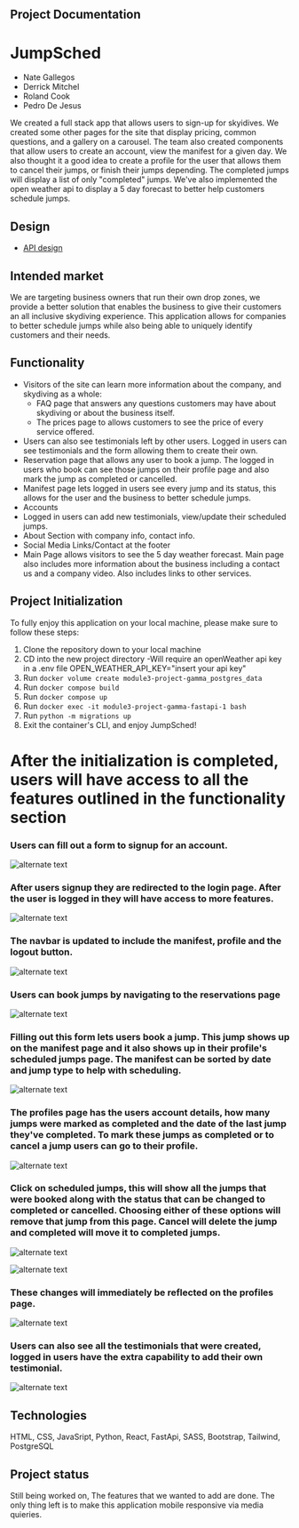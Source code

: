 ## Project Documentation


# JumpSched

- Nate Gallegos
- Derrick Mitchel
- Roland Cook
- Pedro De Jesus

We created a full stack app that allows users to sign-up for skyidives. We created some other pages for the site that display pricing, common questions, and a gallery on a carousel.
The team also created components that allow users to create an account, view the manifest for a given day. We also thought it a good idea to create a profile for the user that allows them to cancel their jumps, or finish their jumps depending. The completed jumps will display a list of only "completed" jumps.
We've also implemented the open weather api to display a 5 day forecast to better help customers schedule jumps. 

## Design

- [API design](docs/api-design.md)

## Intended market

We are targeting business owners that run their own drop zones, we provide a better solution that enables the business to give their customers an all inclusive skydiving experience. This application allows for companies to better schedule jumps while also being able to uniquely identify customers and their needs.

## Functionality

- Visitors of the site can learn more information about the company, and skydiving as a whole:
  - FAQ page that answers any questions customers may have about skydiving or about the business itself.
  - The prices page to allows customers to see the price of every service offered.
- Users can also see testimonials left by other users. Logged in users can see testimonials and the form allowing them to create their own.
- Reservation page that allows any user to book a jump. The logged in users who book can see those jumps on their profile page and also mark the jump as completed or cancelled.
- Manifest page lets logged in users see every jump and its status, this allows for the user and the business to better schedule jumps.
- Accounts
- Logged in users can add new testimonials, view/update their scheduled jumps.
- About Section with company info, contact info.
- Social Media Links/Contact at the footer
- Main Page allows visitors to see the 5 day weather forecast. Main page also includes more information about the business including a contact us and a company video. Also includes links to other services.


## Project Initialization

To fully enjoy this application on your local machine, please make sure to follow these steps:

1. Clone the repository down to your local machine
2. CD into the new project directory
    -Will require an openWeather api key in a .env file OPEN_WEATHER_API_KEY="insert your api key"
3. Run `docker volume create module3-project-gamma_postgres_data`
4. Run `docker compose build`
5. Run `docker compose up`
6. Run `docker exec -it module3-project-gamma-fastapi-1 bash`
7. Run  `python -m migrations up`
8. Exit the container's CLI, and enjoy JumpSched!




<h1> After the initialization is completed, users will have access to all the features outlined in the functionality section </h1>



### Users can fill out a form to signup for an account. 

![alternate text](images/signup.png)



### After users signup they are redirected to the login page. After the user is logged in they will have access to more features.

![alternate text](images/login.png)

### The navbar is updated to include the manifest, profile and the logout button. 

![alternate text](images/updatednav.png)

### Users can book jumps by navigating to the reservations page

![alternate text](images/Reservation.png)

### Filling out this form lets users book a jump. This jump shows up on the manifest page and it also shows up in their profile's scheduled jumps page. The manifest can be sorted by date and jump type to help with scheduling.

![alternate text](images/manifest.png)

### The profiles page has the users account details, how many jumps were marked as completed and the date of the last jump they've completed. To mark these jumps as completed or to cancel a jump users can go to their profile.

![alternate text](images/profile.png)

### Click on scheduled jumps, this will show all the jumps that were booked along with the status that can be changed to completed or cancelled. Choosing either of these options will remove that jump from this page. Cancel will delete the jump and completed will move it to completed jumps.

![alternate text](images/scheduledJumps.png)

![alternate text](images/completedJumps.png)

### These changes will immediately be reflected on the profiles page.

![alternate text](images/updatedProfile.png)


### Users can also see all the testimonials that were created, logged in users have the extra capability to add their own testimonial.

![alternate text](images/testimonials.png)



## Technologies 
HTML, CSS, JavaSript, Python, React, FastApi, SASS, Bootstrap, Tailwind, PostgreSQL

## Project status
Still being worked on, The features that we wanted to add are done. The only thing left is to make this application mobile responsive via media quieries. 



